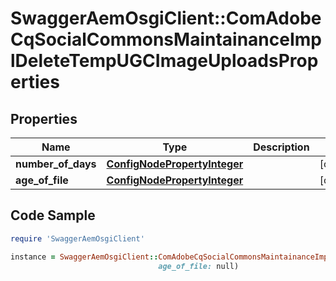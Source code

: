 # SwaggerAemOsgiClient::ComAdobeCqSocialCommonsMaintainanceImplDeleteTempUGCImageUploadsProperties

## Properties

Name | Type | Description | Notes
------------ | ------------- | ------------- | -------------
**number_of_days** | [**ConfigNodePropertyInteger**](ConfigNodePropertyInteger.md) |  | [optional] 
**age_of_file** | [**ConfigNodePropertyInteger**](ConfigNodePropertyInteger.md) |  | [optional] 

## Code Sample

```ruby
require 'SwaggerAemOsgiClient'

instance = SwaggerAemOsgiClient::ComAdobeCqSocialCommonsMaintainanceImplDeleteTempUGCImageUploadsProperties.new(number_of_days: null,
                                 age_of_file: null)
```


